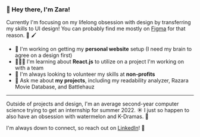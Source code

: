 ### 👋 Hey there, I'm Zara!

Currently I'm focusing on my lifelong obsession with design by transferring my skills to UI design! You can probably find me mostly on [Figma](https://www.figma.com/file/gssi4oeT1G4zOpMhXrgap4/Portfolio?node-id=2%3A649) for that reason. 👀 🖌️

- 🎨 I'm working on getting my **personal website** setup (I need my brain to agree on a design first)
- 👩🏽‍💻 I'm learning about **React.js** to utilize on a project I'm working on with a team
- 🔎 I'm always looking to volunteer my skills at **non-profits**
- 💬 Ask me about **my projects**, including my readability analyzer, Razara Movie Database, and Battlehauz

***

Outside of projects and design, I'm an average second-year computer science trying to get an internship for summer 2022. ☀️ I just so happen to also have an obsession with watermelon and K-Dramas. 🍉 

I'm always down to connect, so reach out on [LinkedIn](https://www.linkedin.com/in/zaraahlie/)! 🤠
